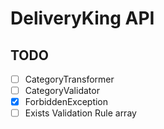 # DeliveryKing API

## TODO

- [ ] CategoryTransformer
- [ ] CategoryValidator
- [x] ForbiddenException
- [ ] Exists Validation Rule array
